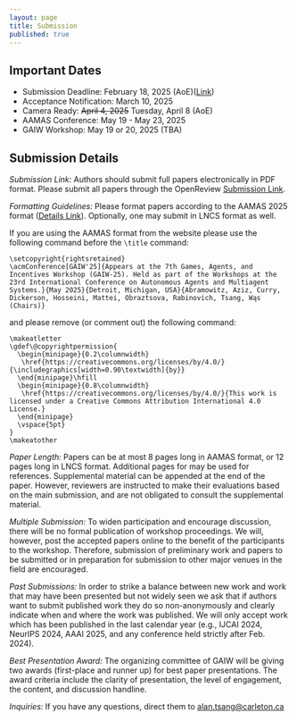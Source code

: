 ```yaml
---
layout: page
title: Submission
published: true
---
```


## Important Dates
* Submission Deadline: February 18, 2025 (AoE)([Link](https://openreview.net/group?id=ifaamas.org/AAMAS/2025/Workshop/GAIW#tab-your-consoles))
* Acceptance Notification: March 10, 2025
* Camera Ready: ~~April 4, 2025~~ Tuesday, April 8 (AoE)
* AAMAS Conference: May 19 - May 23, 2025
* GAIW Workshop: May 19 or 20, 2025 (TBA)


<!--
* Workshop Talk Session 1: May 9th, 2022 (3:00-6:00 Auckland). [Zoom](https://psu.zoom.us/j/93817541262?pwd=M3VuaVNvb2p2T3UzS1Y3dUJmdVAwdz09).
* Workshop Talk  Session 2: May 9th, 2022 (11:00-14:00 Auckland). [Zoom](https://psu.zoom.us/j/93817541262?pwd=M3VuaVNvb2p2T3UzS1Y3dUJmdVAwdz09).
* Poster Session 1: May 10th, 2022 (02:00-02:55 Auckland). [Gather Town](https://app.gather.town/events/O8p6uZQ3G1EJELYsXH2v).
* Poster Session 2: May 10th, 2022 (06:15-07:15 Auckland). [Gather Town](https://app.gather.town/events/O8p6uZQ3G1EJELYsXH2v).
-->

<!--
### Poster Printing
TBD
-->

<!--
## Submission Site and Details
Authors should submit full papers electronically in PDF format. [CMT Submission Link](https://cmt3.research.microsoft.com/GAIW2025)
-->




## Submission Details
*Submission Link:* Authors should submit full papers electronically in PDF format. Please submit all papers through the OpenReview [Submission Link](https://openreview.net/group?id=ifaamas.org/AAMAS/2025/Workshop/GAIW#tab-your-consoles).

*Formatting Guidelines:* Please format papers according to the AAMAS 2025 format ([Details Link](https://aamas2025.org/index.php/conference/calls/submission-instructions-main-technical-track/)). Optionally, one may submit in LNCS format as well.

If you are using the AAMAS format from the website please use the following command before the `\title` command:

```
\setcopyright{rightsretained}
\acmConference[GAIW'25]{Appears at the 7th Games, Agents, and Incentives Workshop (GAIW-25). Held as part of the Workshops at the 23rd International Conference on Autonomous Agents and Multiagent Systems.}{May 2025}{Detroit, Michigan, USA}{Abramowitz, Aziz, Curry, Dickerson, Hosseini, Mattei, Obraztsova, Rabinovich, Tsang, Wąs (Chairs)} 
```

and please remove (or comment out) the following command:

```
\makeatletter
\gdef\@copyrightpermission{
  \begin{minipage}{0.2\columnwidth}
   \href{https://creativecommons.org/licenses/by/4.0/}{\includegraphics[width=0.90\textwidth]{by}}
  \end{minipage}\hfill
  \begin{minipage}{0.8\columnwidth}
   \href{https://creativecommons.org/licenses/by/4.0/}{This work is licensed under a Creative Commons Attribution International 4.0 License.}
  \end{minipage}
  \vspace{5pt}
}
\makeatother
```

*Paper Length:* Papers can be at most 8 pages long in AAMAS format, or 12 pages long in LNCS format. Additional pages for may be used for references. Supplemental material can be appended at the end of the paper. However, reviewers are instructed to make their evaluations based on the main submission, and are not obligated to consult the supplemental material.

*Multiple Submission:* To widen participation and encourage discussion, there will be no formal publication of workshop proceedings. We will, however, post the accepted papers online to the benefit of the participants to the workshop. Therefore, submission of preliminary work and papers to be submitted or in preparation for submission to other major venues in the field are encouraged.

<!--
*Anonymity:* We leave the option up to submitters (except for in the case of resubmitted work below) as to whether or not to submit single- or double- anonymous. If you wish to submit single anonymous only (i.e., authors names are revealed), please leave your name(s) on the submission. However, the submission system will be set to not reveal authors information to reviewers within the system.
-->

*Past Submissions:* In order to strike a balance between new work and work that may have been presented but not widely seen we ask that if authors want to submit published work they do so non-anonymously and clearly indicate when and where the work was published. We will only accept work which has been published in the last calendar year (e.g., IJCAI 2024, NeurIPS 2024, AAAI 2025, and any conference held strictly after Feb. 2024).

*Best Presentation Award:* The organizing committee of GAIW will be giving two awards (first-place and runner up) for best paper presentations. The award criteria include the clarity of presentation, the level of engagement, the content, and discussion handline.

*Inquiries:* If you have any questions, direct them to alan.tsang@carleton.ca
